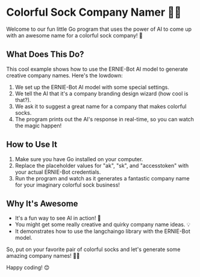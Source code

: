 # Colorful Sock Company Namer 🧦🌈

Welcome to our fun little Go program that uses the power of AI to come up with an awesome name for a colorful sock company! 🎉

## What Does This Do? 

This cool example shows how to use the ERNIE-Bot AI model to generate creative company names. Here's the lowdown:

1. We set up the ERNIE-Bot AI model with some special settings.
2. We tell the AI that it's a company branding design wizard (how cool is that?).
3. We ask it to suggest a great name for a company that makes colorful socks.
4. The program prints out the AI's response in real-time, so you can watch the magic happen!

## How to Use It

1. Make sure you have Go installed on your computer.
2. Replace the placeholder values for "ak", "sk", and "accesstoken" with your actual ERNIE-Bot credentials.
3. Run the program and watch as it generates a fantastic company name for your imaginary colorful sock business!

## Why It's Awesome

- It's a fun way to see AI in action! 🤖
- You might get some really creative and quirky company name ideas. 💡
- It demonstrates how to use the langchaingo library with the ERNIE-Bot model.

So, put on your favorite pair of colorful socks and let's generate some amazing company names! 🎨🧦

Happy coding! 😊
